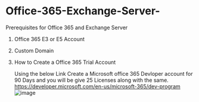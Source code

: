 # Office-365-Exchange-Server-





Prerequisites for Office 365 and Exchange Server
  1. Office 365 E3 or E5 Account
  2. Custom Domain 
  
 1. How to Create a Office 365 Trial Account
     
     Using the below Link Create a Microsoft office 365 Devloper account for 90 Days
     and you will be give 25 Licenses along with the same.
    https://developer.microsoft.com/en-us/microsoft-365/dev-program
    ![image](https://user-images.githubusercontent.com/66707747/215747946-11e51865-34c6-4bfc-9760-cd9189b247ec.png)
    

